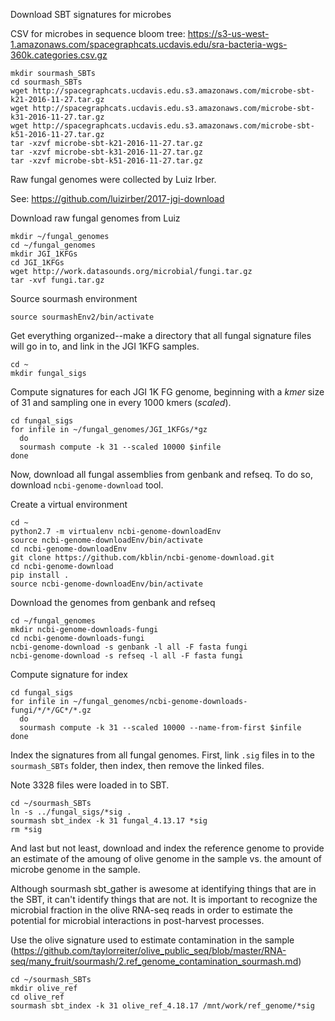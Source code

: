 
Download SBT signatures for microbes

CSV for microbes in sequence bloom tree: https://s3-us-west-1.amazonaws.com/spacegraphcats.ucdavis.edu/sra-bacteria-wgs-360k.categories.csv.gz
```
mkdir sourmash_SBTs
cd sourmash_SBTs
wget http://spacegraphcats.ucdavis.edu.s3.amazonaws.com/microbe-sbt-k21-2016-11-27.tar.gz
wget http://spacegraphcats.ucdavis.edu.s3.amazonaws.com/microbe-sbt-k31-2016-11-27.tar.gz
wget http://spacegraphcats.ucdavis.edu.s3.amazonaws.com/microbe-sbt-k51-2016-11-27.tar.gz
tar -xzvf microbe-sbt-k21-2016-11-27.tar.gz
tar -xzvf microbe-sbt-k31-2016-11-27.tar.gz
tar -xzvf microbe-sbt-k51-2016-11-27.tar.gz
```

Raw fungal genomes were collected by Luiz Irber. 

See: https://github.com/luizirber/2017-jgi-download

Download raw fungal genomes from Luiz
```
mkdir ~/fungal_genomes
cd ~/fungal_genomes
mkdir JGI_1KFGs
cd JGI_1KFGs
wget http://work.datasounds.org/microbial/fungi.tar.gz
tar -xvf fungi.tar.gz
```

Source sourmash environment
```
source sourmashEnv2/bin/activate
```
Get everything organized--make a directory that all fungal signature files will go in to, and link in the JGI 1KFG samples. 
```
cd ~
mkdir fungal_sigs
```
Compute signatures for each JGI 1K FG genome, beginning with a *kmer* size of 31 and sampling one in every 1000 kmers (*scaled*).
```
cd fungal_sigs
for infile in ~/fungal_genomes/JGI_1KFGs/*gz
  do
  sourmash compute -k 31 --scaled 10000 $infile
done
```
Now, download all fungal assemblies from genbank and refseq. To do so, download `ncbi-genome-download` tool. 

Create a virtual environment
```
cd ~
python2.7 -m virtualenv ncbi-genome-downloadEnv
source ncbi-genome-downloadEnv/bin/activate
cd ncbi-genome-downloadEnv
git clone https://github.com/kblin/ncbi-genome-download.git
cd ncbi-genome-download
pip install .
source ncbi-genome-downloadEnv/bin/activate
```
Download the genomes from genbank and refseq
```
cd ~/fungal_genomes
mkdir ncbi-genome-downloads-fungi
cd ncbi-genome-downloads-fungi
ncbi-genome-download -s genbank -l all -F fasta fungi
ncbi-genome-download -s refseq -l all -F fasta fungi
```
Compute signature for index
```
cd fungal_sigs
for infile in ~/fungal_genomes/ncbi-genome-downloads-fungi/*/*/GC*/*.gz
  do
  sourmash compute -k 31 --scaled 10000 --name-from-first $infile
done
```

Index the signatures from all fungal genomes. First, link `.sig` files in to the `sourmash_SBTs` folder, then index, then remove the linked files. 

Note 3328 files were loaded in to SBT. 
```
cd ~/sourmash_SBTs
ln -s ../fungal_sigs/*sig .
sourmash sbt_index -k 31 fungal_4.13.17 *sig
rm *sig
```
And last but not least, download and index the reference genome to provide an estimate of the amoung of olive genome in the sample vs. the amount of microbe genome in the sample.

Although sourmash sbt_gather is awesome at identifying things that are in the SBT, it can't identify things that are not. It is important to recognize the microbial fraction in the olive RNA-seq reads in order to estimate the potential for microbial interactions in post-harvest processes.

Use the olive signature used to estimate contamination in the sample (https://github.com/taylorreiter/olive_public_seq/blob/master/RNA-seq/many_fruit/sourmash/2.ref_genome_contamination_sourmash.md)

```
cd ~/sourmash_SBTs
mkdir olive_ref
cd olive_ref
sourmash sbt_index -k 31 olive_ref_4.18.17 /mnt/work/ref_genome/*sig
```

